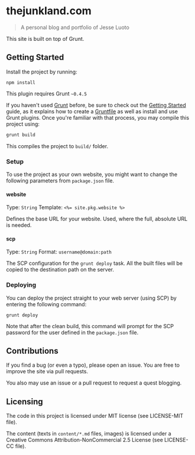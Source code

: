 # thejunkland.com
> A personal blog and portfolio of Jesse Luoto

This site is built on top of Grunt.

## Getting Started

Install the project by running:

```
npm install
```

This plugin requires Grunt `~0.4.5`

If you haven't used [Grunt](http://gruntjs.com/) before, be sure to check out the [Getting Started](http://gruntjs.com/getting-started) guide, as it explains how to create a [Gruntfile](http://gruntjs.com/sample-gruntfile) as well as install and use Grunt plugins.
Once you're familiar with that process, you may compile this project using:

```bash
grunt build
```

This compiles the project to `build/` folder.

### Setup

To use the project as your own website, you might want to change the following
parameters from `package.json` file.

#### website
Type: `String`
Template: `<%= site.pkg.website %>`

Defines the base URL for your website. Used, where the full, absolute URL is
needed.

#### scp
Type: `String`
Format: `username@domain:path`

The SCP configuration for the `grunt deploy` task. All the built files will be
copied to the destination path on the server.

### Deploying

You can deploy the project straight to your web server (using SCP) by entering
the following command:

```
grunt deploy
```

Note that after the clean build, this command will prompt for the SCP password
for the user defined in the `package.json` file.

## Contributions
If you find a bug (or even a typo), please open an issue. You are free to
improve the site via pull requests.

You also may use an issue or a pull request to request a quest blogging.

## Licensing

The code in this project is licensed under MIT license (see LICENSE-MIT file).

The content (texts in `content/*.md` files, images) is licensed under a
Creative Commons Attribution-NonCommercial 2.5 License (see LICENSE-CC file).
